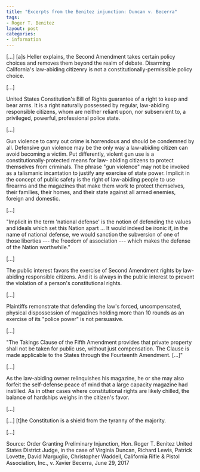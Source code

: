 ```yaml
---
title: "Excerpts from the Benitez injunction: Duncan v. Becerra"
tags:
- Roger T. Benitez
layout: post
categories:
- information
---
```


[...] [a]s Heller explains, the Second Amendment takes certain policy choices and removes them beyond the realm of debate. Disarming California's law-abiding citizenry is not a constitutionally-permissible policy choice.

[...]

United States Constitution's Bill of Rights guarantee of a right to keep and bear arms. It is a right naturally possessed by regular, law-abiding responsible citizens, whom are neither reliant upon, nor subservient to, a privileged, powerful, professional police state.

[...]

Gun violence to carry out crime is horrendous and should be condemned by all. Defensive gun violence may be the only way a law-abiding citizen can avoid becoming a victim. Put differently, violent gun use is a constitutionally-protected means for law- abiding citizens to protect themselves from criminals. The phrase "gun violence" may not be invoked as a talismanic incantation to justify any exercise of state power. Implicit in the concept of public safety is the right of law-abiding people to use firearms and the magazines that make them work to protect themselves, their families, their homes, and their state against all armed enemies, foreign and domestic.

[...]

"Implicit in the term 'national defense' is the notion of defending the values and ideals which set this Nation apart ... It would indeed be ironic if, in the name of national defense, we would sanction the subversion of one of those liberties --- the freedom of association --- which makes the defense of the Nation worthwhile."

[...]

The public interest favors the exercise of Second Amendment rights by law-abiding responsible citizens. And it is always in the public interest to prevent the violation of a person's constitutional rights.

[...]

Plaintiffs remonstrate that defending the law's forced, uncompensated, physical dispossession of magazines holding more than 10 rounds as an exercise of its "police power" is not persuasive.

[...]

"The Takings Clause of the Fifth Amendment provides that private property shall not be taken for public use, without just compensation. The Clause is made applicable to the States through the Fourteenth Amendment. [...]"

[...]

As the law-abiding owner relinquishes his magazine, he or she may also forfeit the self-defense peace of mind that a large capacity magazine had instilled. As in other cases where constitutional rights are likely chilled, the balance of hardships weighs in the citizen's favor.

[...]

[...] [t]he Constitution is a shield from the tyranny of the majority.

[...]

Source: Order Granting Preliminary Injunction, Hon. Roger T. Benitez United States District Judge, in the case of Virginia Duncan, Richard Lewis, Patrick Lovette, David Marguglio, Christopher Waddell, California Rifle & Pistol Association, Inc., v. Xavier Becerra, June 29, 2017
